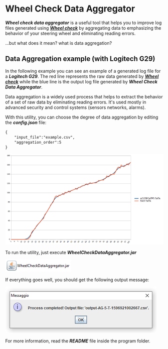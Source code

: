 # Wheel Check Data Aggregator

***Wheel check data aggregator*** is a useful tool that helps you to improve log files generated using [***Wheel check***](https://www.racedepartment.com/downloads/lut-generator-for-ac.9740/) by aggregating data to emphasizing the behavior of your steering wheel and eliminating reading errors.

...but what does it mean? what is data aggregation?

## Data Aggregation example (with Logitech G29)

In the following example you can see an example of a generated log file for a ***Logitech G29***. The red line represents the raw data generated by [***Wheel check***](https://www.racedepartment.com/downloads/lut-generator-for-ac.9740/) while the blue line is the output log file generated by ***Wheel Check Data Aggregator***.

Data aggregation is a widely used process that helps to extract the behavior of a set of raw data by eliminating reading errors. It's used mostly in advanced security and control systems (sensors networks, alarms). 

With this utility, you can choose the degree of data aggregation by editing the ***config.json*** file:
```
{
	"input_file":"example.csv",
	"aggregation_order":5
}
```

![example](G29-GRAPH.png)

To run the utility, just execute ***WheelCheckDataAggregator.jar***

![icon](icon.png)

If everything goes well, you should get the following output message:

![success](success.png)

For more information, read the ***README*** file inside the program folder.


